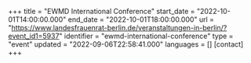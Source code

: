 +++
title = "EWMD International Conference"
start_date = "2022-10-01T14:00:00.000"
end_date = "2022-10-01T18:00:00.000"
url = "https://www.landesfrauenrat-berlin.de/veranstaltungen-in-berlin/?event_id1=5937"
identifier = "ewmd-international-conference"
type = "event"
updated = "2022-09-06T22:58:41.000"
languages = []
[contact]
+++